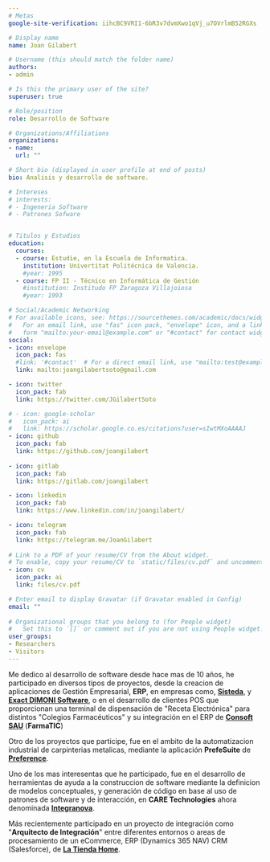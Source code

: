 ```yaml
---
# Metas
google-site-verification: iihcBC9VRI1-6bR3v7dvmXwo1qVj_u7OVrlmB52RGXs

# Display name
name: Joan Gilabert

# Username (this should match the folder name)
authors:
- admin

# Is this the primary user of the site?
superuser: true

# Role/position
role: Desarrollo de Software

# Organizations/Affiliations
organizations:
- name: 
  url: ""

# Short bio (displayed in user profile at end of posts)
bio: Analisis y desarrollo de software.

# Intereses 
# interests:
# - Ingeneria Software
# - Patrones Sofware


# Titulos y Estudios
education:
  courses:
  - course: Estudie, en la Escuela de Informatica.
    institution: Univertitat Politécnica de Valencia.
    #year: 1995  
  - course: FP II - Técnico en Informática de Gestión
    #institution: Institudo FP Zaragoza Villajoiosa
    #year: 1993

# Social/Academic Networking
# For available icons, see: https://sourcethemes.com/academic/docs/widgets/#icons
#   For an email link, use "fas" icon pack, "envelope" icon, and a link in the
#   form "mailto:your-email@example.com" or "#contact" for contact widget.
social:
- icon: envelope
  icon_pack: fas
  #link: '#contact'  # For a direct email link, use "mailto:test@example.org".
  link: mailto:joangilabertsoto@gmail.com

- icon: twitter
  icon_pack: fab
  link: https://twitter.com/JGilabertSoto

# - icon: google-scholar
#   icon_pack: ai
#   link: https://scholar.google.co.es/citations?user=sIwtMXoAAAAJ
- icon: github
  icon_pack: fab
  link: https://github.com/joangilabert
  
- icon: gitlab
  icon_pack: fab
  link: https://gitlab.com/joangilabert

- icon: linkedin
  icon_pack: fab
  link: https://www.linkedin.com/in/joangilabert/

- icon: telegram
  icon_pack: fab
  link: https://telegram.me/JoanGilabert
  
# Link to a PDF of your resume/CV from the About widget.
# To enable, copy your resume/CV to `static/files/cv.pdf` and uncomment the lines below.  
- icon: cv
  icon_pack: ai
  link: files/cv.pdf

# Enter email to display Gravatar (if Gravatar enabled in Config)
email: ""
  
# Organizational groups that you belong to (for People widget)
#   Set this to `[]` or comment out if you are not using People widget.  
user_groups:
- Researchers
- Visitors
---
```


Me dedico al desarrollo de software desde hace mas de 10 años, he participado en diversos tipos de proyectos, desde la creacion de aplicaciones de Gestión Empresarial, **ERP**, en empresas como, [**Sisteda**](https://www.sisteda.com/), y [**Exact DIMONI Software**](https://www.exact.com/es/software/tecnologia/erp-pyme/), o en el desarrollo de clientes POS que proporcionan una terminal de dispensación de "Receta Electrónica" para distintos "Colegios Farmacéuticos" y su integración en el ERP de [**Consoft SAU**](https://www2.consoft.es/) (**FarmaTIC**)

Otro de los proyectos que participe, fue en el ambito de la automatizacion industrial de carpinterias metalicas, mediante la aplicación **PrefeSuite** de [**Preference**](https://www.preference.es).

Uno de los mas interesentas que he participado, fue en el desarrollo de herramientas de ayuda a la construccion de software mediante la definicion de modelos conceptuales, y generación de código en base al uso de patrones de software y de interacción, en **CARE Technologies** ahora denominada [**Integranova**](https://www.integranova.com). 

Más recientemente participado en un proyecto de integración como "**Arquitecto de Integración**" entre diferentes entornos o areas de procesamiento de un eCommerce, ERP (Dynamics 365 NAV) CRM (Salesforce), de  [**La Tienda Home**](https://www.latiendahome.com/).